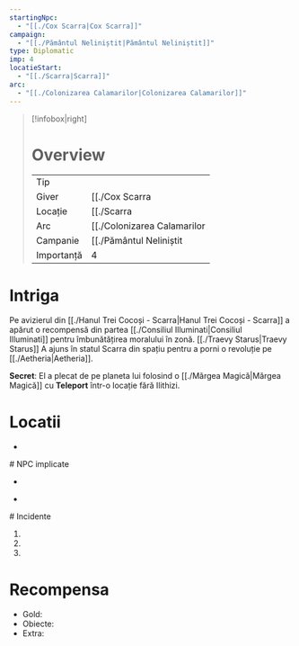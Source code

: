 ```yaml
---
startingNpc:
  - "[[./Cox Scarra|Cox Scarra]]"
campaign:
  - "[[./Pământul Neliniștit|Pământul Neliniștit]]"
type: Diplomatic
imp: 4
locatieStart:
  - "[[./Scarra|Scarra]]"
arc:
  - "[[./Colonizarea Calamarilor|Colonizarea Calamarilor]]"
---
```

>[!infobox|right]
> # Overview
> | | | 
> |-|-|
> | Tip||
> |Giver|[[./Cox Scarra|Cox Scarra]]|
> |Locație| [[./Scarra|Scarra]]|
> |Arc|[[./Colonizarea Calamarilor|Colonizarea Calamarilor]]|
> |Campanie|[[./Pământul Neliniștit|Pământul Neliniștit]]|
> | Importanță| 4|

# Intriga

Pe avizierul din [[./Hanul Trei Cocoși - Scarra|Hanul Trei Cocoși - Scarra]] a apărut o recompensă din partea [[./Consiliul Illuminati|Consiliul Illuminati]] pentru îmbunătățirea moralului în zonă.
[[./Traevy Starus|Traevy Starus]] A ajuns în statul Scarra din spațiu pentru a porni o revoluție pe [[./Aetheria|Aetheria]].  

**Secret**: El a plecat de pe planeta lui folosind o [[./Mărgea Magică|Mărgea Magică]] cu **Teleport** într-o locație fără Ilithizi.
# Locatii
<div><ul class="dataview list-view-ul"></ul></div>
<div><ul class="dataview list-view-ul"><li><span></span></li></ul></div>
# NPC implicate
<div><ul class="dataview list-view-ul"><li><span></span></li></ul></div>
<div><ul class="dataview list-view-ul"><li><span></span></li></ul></div>
# Incidente

1. 
2. 
3. 

# Recompensa

- Gold: 
- Obiecte:
- Extra:
